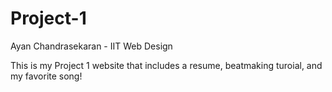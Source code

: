 # Project-1
Ayan Chandrasekaran - IIT Web Design

This is my Project 1 website that includes a resume, beatmaking turoial, and my favorite song!
